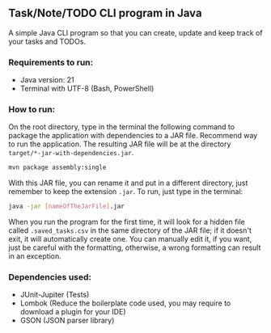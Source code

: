 ## Task/Note/TODO CLI program in Java

A simple Java CLI program so that you can create, update and keep track of your tasks and TODOs.

### Requirements to run:

- Java version: 21
- Terminal with UTF-8 (Bash, PowerShell)

### How to run:

On the root directory, type in the terminal the following command to package the application with
dependencies to a JAR file. Recommend way to run the application. The resulting JAR file will be at
the directory `target/*-jar-with-dependencies.jar`.

```bash
mvn package assembly:single
```

With this JAR file, you can rename it and put in a different directory, just remember to keep the extension `.jar`.
To run, just type in the terminal:

```bash
java -jar [nameOfTheJarFile].jar
```

When you run the program for the first time, it will look for a hidden file called `.saved_tasks.csv` in the same
directory of the JAR file; if it doesn't exit, it will automatically create one. You can manually edit it, if you want,
just be careful with the formatting, otherwise, a wrong formatting can result in an exception.

### Dependencies used:

- JUnit-Jupiter (Tests)
- Lombok (Reduce the boilerplate code used, you may require to download a plugin for your IDE)
- GSON (JSON parser library)
